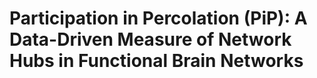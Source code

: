 # Participation in Percolation (PiP): A Data-Driven Measure of Network Hubs in Functional Brain Networks
 
